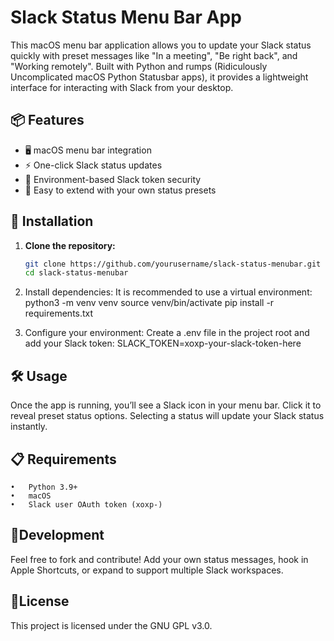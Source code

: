 # Slack Status Menu Bar App

This macOS menu bar application allows you to update your Slack status quickly with preset messages like "In a meeting", "Be right back", and "Working remotely". Built with Python and rumps (Ridiculously Uncomplicated macOS Python Statusbar apps), it provides a lightweight interface for interacting with Slack from your desktop.

## 📦 Features

- 🖥️ macOS menu bar integration
- ⚡ One-click Slack status updates
- 🔐 Environment-based Slack token security
- 🧪 Easy to extend with your own status presets

## 🚀 Installation

1. **Clone the repository:**

   ```bash
   git clone https://github.com/yourusername/slack-status-menubar.git
   cd slack-status-menubar
   
2.	Install dependencies:
It is recommended to use a virtual environment:
python3 -m venv venv
source venv/bin/activate
pip install -r requirements.txt
3. Configure your environment:
Create a .env file in the project root and add your Slack token:
SLACK_TOKEN=xoxp-your-slack-token-here 

## 🛠️  Usage

Once the app is running, you’ll see a Slack icon in your menu bar. Click it to reveal preset status options. Selecting a status will update your Slack status instantly.

## 📋️  Requirements
	•	Python 3.9+
	•	macOS
	•	Slack user OAuth token (xoxp-)

## 🧪Development

Feel free to fork and contribute! Add your own status messages, hook in Apple Shortcuts, or expand to support multiple Slack workspaces.

## 📜License

This project is licensed under the GNU GPL v3.0.
